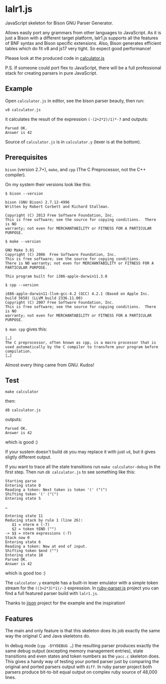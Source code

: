 # lalr1.js

JavaScript skeleton for Bison GNU Parser Generator.

Allows easily port any grammars from other languages to JavaScript. As it is just a Bison with a different target platform, lalr1.js supports all the features of BNF syntax and Bison specific extensions. Also, Bison generates efficient tables which do fit v8 and js17 very tight. So expect good performance!

Please look at the produced code in [calculator.js](calculator.js)

P.S.
If someone could port flex to JavaScript, there will be a full professional stack for creating parsers in pure JavaScript.

## Example

Open `calculator.js` in editor, see the bison parser beauty, then run:

    v8 calculator.js

it calculates the result of the expression `(-(2+2*2)/1)*-7` and outputs:

    Parsed OK.
    Answer is 42

Source of `calculator.js` is in `calculator.y` (lexer is at the bottom).

## Prerequisites

`bison` (version 2.7+), `make`, and `cpp` (The C Preprocessor, not the C++ compiler).

On my system their versions look like this:

`$ bison --version`

    bison (GNU Bison) 2.7.12-4996
    Written by Robert Corbett and Richard Stallman.

    Copyright (C) 2013 Free Software Foundation, Inc.
    This is free software; see the source for copying conditions.  There is NO
    warranty; not even for MERCHANTABILITY or FITNESS FOR A PARTICULAR PURPOSE.

`$ make --version`

    GNU Make 3.81
    Copyright (C) 2006  Free Software Foundation, Inc.
    This is free software; see the source for copying conditions.
    There is NO warranty; not even for MERCHANTABILITY or FITNESS FOR A
    PARTICULAR PURPOSE.

    This program built for i386-apple-darwin11.3.0

`$ cpp --version`

    i686-apple-darwin11-llvm-gcc-4.2 (GCC) 4.2.1 (Based on Apple Inc. build 5658) (LLVM build 2336.11.00)
    Copyright (C) 2007 Free Software Foundation, Inc.
    This is free software; see the source for copying conditions.  There is NO
    warranty; not even for MERCHANTABILITY or FITNESS FOR A PARTICULAR PURPOSE.

`$ man cpp` gives this:

    […]
    The C preprocessor, often known as cpp, is a macro processor that is used automatically by the C compiler to transform your program before compilation.
    […]

Almost every thing came from GNU. Kudos!

## Test

    make calculator

then:

    d8 calculator.js

outputs:

    Parsed OK.
    Answer is 42

which is good :)

If your sustem doesn't build `d8` you may replace it with just `v8`, but it gives sligtly different output.

If you want to trace all the state transitions run `make calculator-debug` in the first step. Then run `d8 calculator.js` to see something like this:

    Starting parse
    Entering state 0
    Reading a token: Next token is token '(' ("(")
    Shifting token '(' ("(")
    Entering state 5

    …

    Entering state 11
    Reducing stack by rule 1 (line 26):
       $1 = nterm e (-7)
       $2 = token tEND ("")
    -> $$ = nterm expressions (-7)
    Stack now 0
    Entering state 6
    Reading a token: Now at end of input.
    Shifting token $end ("")
    Entering state 10
    Parsed OK.
    Answer is 42

which is good too :)

The `calcolator.y` example has a built-in lexer emulator with a simple token stream for the `((3+2*3)*1)/-3` expression. In [ruby-parser.js](https://github.com/kung-fu-tzu/ruby-parser.js) project you can find a full featured parser build with `lalr1.js`.

Thanks to [jison](https://github.com/zaach/jison) project for the example and the inspiration!

## Features

The main and only feature is that this skeleton does its job exactly the same way the original C and Java skeletons do.

In debug mode (`cpp -DYYDEBUG …`) the resulting parser produces exactly the same debug output (excepting memory management entries), state transitions and even states and token numbers as the `yacc.c` skeleton does. This gives a handy way of testing your ported parser just by comparing the original and ported parsers output with `diff`. In ruby parser project both parsers produce bit-to-bit equal output on complex ruby source of 48,000 lines.
